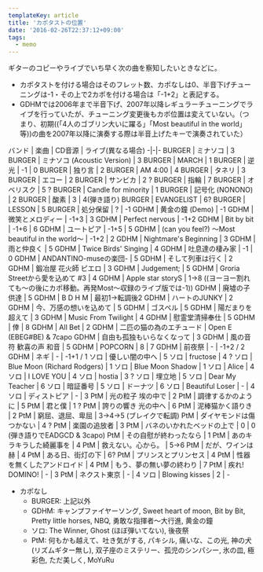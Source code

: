 ```yaml
---
templateKey: article
title: 'カポタストの位置'
date: '2016-02-26T22:37:12+09:00'
tags:
  - memo
---
```

ギターのコピーやライブでいち早く次の曲を察知したいときなどに。

* カポタストを付ける場合はそのフレット数、カポなしは0、半音下げチューニングは-1・その上で2カポを付ける場合は「-1+2」と表記する。
* GDHMでは2006年まで半音下げ、2007年以降レギュラーチューニングでライブを行っていたが、チューニング変更後もカポ位置は変えていない。（つまり、初期((「4人のゴブリン大いに躍る」「Most beautiful in the world」等))の曲を2007年以降に演奏する際は半音上げたキーで演奏されていた）

バンド | 楽曲 | CD音源 | ライブ(異なる場合)
-|-|-
BURGER | ミナソコ | 3
BURGER | ミナソコ (Acoustic Version) | 3
BURGER | MARCH | 1
BURGER | 逆光 | -1 | 0
BURGER | 独り言 | 2
BURGER | AM 4:00 | 4
BURGER | タネリ | 3
BURGER | エコー | 2
BURGER | サンビカ | 2 ?
BURGER | 指輪 | 7
BURGER | オベリスク | 5 ?
BURGER | Candle for minority | 1
BURGER | 記号化 (NONONO) | 2
BURGER | 酸素 | 3 | 4(弾き語り)
BURGER | EVANGELIST | 6?
BURGER | LESSON | 5
BURGER | 処分保留 | ? | -1
GDHM | 黄金の鐘 (Demo) | -1
GDHM | 微笑とメロディー | -1+3 | 3
GDHM | Perfect nervous | -1+2
GDHM | Bit by bit | -1+6 | 6
GDHM | ユートピア | -1+5 | 5
GDHM | (can you feel?) ～Most beautiful in the world～ | -1+2 | 2
GDHM | Nightmare's Beginning | 3
GDHM | 雨と仲良く | 5
GDHM | Twice Birds' Singing | 4
GDHM | 吐息達の棲み家 | -1 | 0
GDHM | ANDANTINO-museの楽団- | 5
GDHM | そして列車は行く | 2
GDHM | 鍛冶屋 花火師 ピエロ | 3
GDHM | Judgement; | 5
GDHM | Groria Streetから愛を込めて #3 | 4
GDHM | Apple star storyS | 1→8 ((ヨーヨー割れても～の後にカポ移動。再発Most～収録のライブ版では-1))
GDHM | 廃墟の子供達 | 5
GDHM | B D H M | 最初1→転調後2
GDHM | ハートのJUNKY | 2
GDHM | 今、万感の想いを込めて | 5
GDHM | ゴスペル | 5
GDHM | 陽だまりを超えて | 3
GDHM | Music From Twilight | 4
GDHM | 慰霊堂清掃奉仕 | 5
GDHM | 倖 | 8
GDHM | All Bet | 2
GDHM | 二匹の猫の為のエチュード | Open E (EBEG#BE) & 7capo
GDHM | 自由も孤独もいらなくなって | 3
GDHM | 風の音符 歓喜の声 和音 | 5
GDHM | POPCORN | 8 | 7
GDHM | 前夜祭 | - | -1+2 / 2
GDHM | ネギ | - | -1+1 / 1
ソロ | 優しい闇の中へ | 5
ソロ | fructose | 4 ?
ソロ | Blue Moon (Richard Rodgers) | 1
ソロ | Blue Moon Shadow | 1
ソロ | Alice | 4
ソロ | I LOVE YOU | 4
ソロ | hostia | 3 ?
ソロ | 埋立地 | 5
ソロ | Dear My Teacher | 6
ソロ | 暗証番号 | 5
ソロ | ドーナツ | 6
ソロ | Beautiful Loser | - | 4
ソロ | ディストピア | - | 3
PtM | 光の粒子 埃の中で | 2
PtM | 調律するかのように | 5
PtM | 君と僕 | 1 ?
PtM | 誇りの響き 光の中へ | 6
PtM | 泥棒猫かく語りき | 2
PtM | 窮屈、退屈、卑屈 | 3→4→5 (ブレイクで転調)
PtM | ダイヤモンドは傷つかない | 4 ?
PtM | 楽園の追放者 | 3
PtM | バネのいかれたベッドの上で | 0 | 0 (弾き語りでEADGCD & 3capo)
PtM | その自慰が終わったなら | 1
PtM | あのキラキラした綺麗事を | 4
PtM | 救えない。心から。 | 5→6
PtM | だが、ワインは赫 | 4
PtM | ある日、街灯の下 | 6?
PtM | プリンスとプリンセス | 4
PtM | 性器を無くしたアンドロイド | 4
PtM | もう、夢の無い夢の終わり | 7
PtM | 疾れ! DOMINO! | - | 3
PtM | ネクスト東京 | - | 4
ソロ | Blowing kisses | 2 | -

* カポなし
  * BURGER: 上記以外
  * GDHM: キャンプファイヤーソング, Sweet heart of moon, Bit by Bit, Pretty little horses, NBQ, 勇敢な指揮者～大行進, 黄金の鐘
  * ソロ: The Winner, Ghost (ほぼ弾いてない), 後夜祭
  * PtM: 何もかも越えて、吐き気がする, パキシル, 痛いな、この光, 神の犬(リズムギター無し), 双子座のミステリー、孤児のシンパシー, 氷の皿, 極彩色, ただ美しく, MoYuRu
